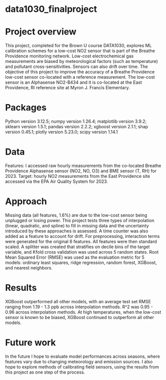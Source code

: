 # data1030_finalproject

# Project overview

This project, completed for the Brown U course DATA1030, explores ML calibration schemes for a low-cost NO2 sensor that is part of the Breathe Providence monitoring network. Low-cost electrochemical gas measurements are biased by meteorological factors (such as temperature) and pollutant cross-sensitivities. Sensors can also drift over time. The objective of this project to improve the accuracy of a Breathe Providence low-cost sensor co-located with a reference measurement. The low-cost sensor is an Alphasense NO2-B434 and it is co-located at the East Providence, RI reference site at Myron J. Francis Elementary. 

# Packages
Python version 3.12.5; 
numpy version 1.26.4; 
matplotlib version 3.9.2; 
sklearn version 1.5.1; 
pandas version 2.2.2; 
xgboost version 2.1.1; 
shap version 0.45.1; 
plotly version 5.23.0; 
scipy version 1.14.1 

# Data

Features: I accessed raw hourly measurements from the co-located Breathe Providence Alphasense sensor (NO2, NO, O3) and BME sensor (T, RH) for 2023. Target: hourly NO2 measurements from the East Providence site accessed via the EPA Air Quality System for 2023. 

# Approach

Missing data (all features, 1.6%) are due to the low-cost sensor being unplugged or losing power. This project tests three types of interpolation (linear, quadratic, and spline) to fill in missing data and the uncertainty introduced by these approaches is assessed. A time counter was also added as a feature to account for drift. For preprocessing, interaction terms were generated for the original 6 features. All features were then standard scaled. A splitter was created that stratifies on decile bins of the target variable, and Kfold cross validation was used across 5 random states. Root Mean Squared Error (RMSE) was used as the evaluation metric for 5 models: ordinary least squares, ridge regression, random forest, XGBoost, and nearest neighbors. 

# Results
XGBoost outperformed all other models, with an average test set RMSE ranging from 1.19 - 1.3 ppb across interpolation methods. R^2 was 0.95 - 0.96 across interpolation methods. At high temperatures, when the low-cost sensor is known to be biased, XGBoost continued to outperform all other models. 

# Future work
In the future I hope to evaluate model performances across seasons, where features vary due to changing meteorology and emission sources. I also hope to explore methods of calibrating field sensors, using the results from this project as one step of the process.  






